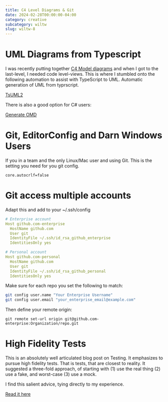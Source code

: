 ```yaml
---
title: C4 Level Diagrams & Git 
date: 2024-02-28T00:00:00-04:00
category: creative
subcategory: wiltw
slug: wiltw-8
---
```


# UML Diagrams from Typescript

I was recently putting together [C4 Model diagrams](https://c4model.com/) and when I got to the last-level, I needed code level-views.
This is where I stumbled onto the following automation to assist with TypeScript to UML.
Automatic generation of UML from typrscript.

[TsUML2](https://github.com/demike/TsUML2)

There is also a good option for C# users:

[Generate OMD](https://github.com/dotMorten/DotNetOMDGenerator)

# Git, EditorConfig and Darn Windows Users

If you in a team and the only Linux/Mac user and using Git. This is the setting you need for you git config.
```
core.autocrlf=false
````

# Git access multiple accounts

Adapt this and add to your ~/.ssh/config 

```yaml
# Enterprise account
Host github.com-enterprise
  HostName github.com
  User git
  IdentityFile ~/.ssh/id_rsa_github_enterprise
  IdentitiesOnly yes

# Personal account
Host github.com-personal
  HostName github.com
  User git
  IdentityFile ~/.ssh/id_rsa_github_personal
  IdentitiesOnly yes
```

Make sure for each repo you set the following to match:

```sh 
git config user.name "Your Enterprise Username"
git config user.email "your_enterprise_email@example.com"
```

Then define your remote origin:

```
git remote set-url origin git@github.com-enterprise:Organization/repo.git
```

# High Fidelity Tests
This is an absolutely well articulated blog post on Testing. 
It emphasizes to pursue high fidelity tests. That is tests, that are closest to reality.
It suggested a three-fold approach, of starting with (1) use the real thing (2) use a fake, and worst-case (3) use a mock.

I find this salient advice, tying directly to my experience.

[Read it here](https://testing.googleblog.com/2024/02/increase-test-fidelity-by-avoiding-mocks.html)
